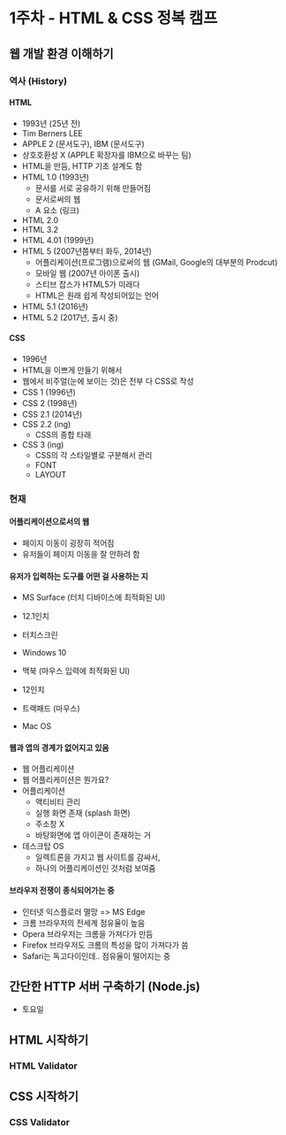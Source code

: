 # 1주차 - HTML & CSS 정복 캠프
## 웹 개발 환경 이해하기
### 역사 (History)

#### HTML
- 1993년 (25년 전)
- Tim Berners LEE
- APPLE 2 (문서도구), IBM (문서도구)
- 상호호환성 X (APPLE 확장자를 IBM으로 바꾸는 팀)
- HTML을 만듬, HTTP 기초 설계도 함
- HTML 1.0 (1993년)
  - 문서를 서로 공유하기 위해 만들어짐
  - 문서로써의 웹
  - A 요소 (링크)
- HTML 2.0
- HTML 3.2
- HTML 4.01 (1999년)
- HTML 5 (2007년쯤부터 화두, 2014년)
    - 어플리케이션(프로그램)으로써의 웹 (GMail, Google의 대부분의 Prodcut)
    - 모바일 웹 (2007년 아이폰 출시)
    - 스티브 잡스가 HTML5가 미래다
    - HTML은 원래 쉽게 작성되어있는 언어
- HTML 5.1 (2016년)
- HTML 5.2 (2017년, 출시 중)

#### CSS
- 1996년
- HTML을 이쁘게 만들기 위해서
- 웹에서 비주얼(눈에 보이는 것)은 전부 다 CSS로 작성
- CSS 1 (1996년)
- CSS 2 (1998년)
- CSS 2.1 (2014년)
- CSS 2.2 (ing)
    - CSS의 종합 타래
- CSS 3 (ing)
    - CSS의 각 스타일별로 구분해서 관리
    - FONT
    - LAYOUT

### 현재
#### 어플리케이션으로서의 웹
* 페이지 이동이 굉장히 적어짐
* 유저들이 페이지 이동을 잘 안하려 함

#### 유저가 입력하는 도구를 어떤 걸 사용하는 지
* MS Surface (터치 디바이스에 최적화된 UI)
* 12.1인치
* 터치스크린
* Windows 10

* 맥북 (마우스 입력에 최적화된 UI)
* 12인치
* 트랙패드 (마우스)
* Mac OS

#### 웹과 앱의 경계가 없어지고 있음
* 웹 어플리케이션
* 웹 어플리케이션은 뭔가요?
* 어플리케이션
  * 액티비티 관리
  * 실행 화면 존재 (splash 화면)
  * 주소창 X
  * 바탕화면에 앱 아이콘이 존재하는 거
* 데스크탑 OS
  * 일렉트론을 가지고 웹 사이트를 감싸서,
  * 하나의 어플리케이션인 것처럼 보여줌

#### 브라우저 전쟁이 종식되어가는 중
* 인터넷 익스플로러 멸망
  => MS Edge
* 크롬 브라우저의 전세계 점유율이 높음
* Opera 브라우저는 크롬을 가져다가 만듬
* Firefox 브라우저도 크롬의 특성을 많이 가져다가 씀
* Safari는 독고다이인데.. 점유율이 떨어지는 중

## 간단한 HTTP 서버 구축하기 (Node.js)
* 토요일

## HTML 시작하기
  ### HTML Validator 
## CSS 시작하기
  ### CSS Validator
